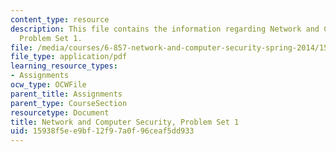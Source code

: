 ```yaml
---
content_type: resource
description: This file contains the information regarding Network and Computer Security,
  Problem Set 1.
file: /media/courses/6-857-network-and-computer-security-spring-2014/15938f5ee9bf12f97a0f96ceaf5dd933_MIT6_857S14_1.3.pdf
file_type: application/pdf
learning_resource_types:
- Assignments
ocw_type: OCWFile
parent_title: Assignments
parent_type: CourseSection
resourcetype: Document
title: Network and Computer Security, Problem Set 1
uid: 15938f5e-e9bf-12f9-7a0f-96ceaf5dd933
---
```

